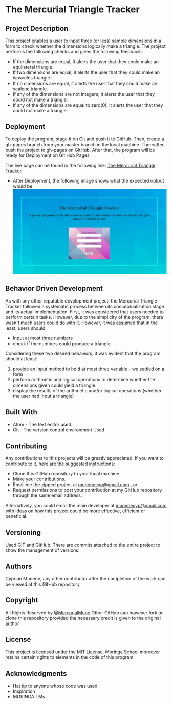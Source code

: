# The Mercurial Triangle Tracker


## Project Description

This project enables a user to input three (or less) sample dimensions in a form to check whether the dimensions logically make a triangle. The project performs the following checks and gives the following feedback:
* If the dimensions are equal, it alerts the user that they could make an equilateral triangle.
* If two dimensions are equal, it alerts the user that they could make an isosceles triangle.
* If no dimensions are equal, it alerts the user that they could make an scalene triangle.
* If any of the dimensions are not integers, it alerts the user that they could not make a triangle.
* If any of the dimensions are equal to zero(0), it alerts the user that they could not make a triangle.

## Deployment

To deploy the program, stage it on Git and push it to GitHub. Then, create a gh-pages branch from your master branch in the local machine. Thereafter, push the project to gh-pages on GitHub. After that, the program will be ready for Deployment on Git Hub Pages

The live page can be found in the following link: [The Mercurial Triangle Tracker](https://mercurialmune.github.io/Triangle-Tracker/)

* After Deployment, the following image shows what the expected output would be.
![A screenshot of what the program looks like](img/triatrack.jpg)

## Behavior Driven Development
  As with any other reputable development project, the Mercurial Triangle Tracker followed a systematic process between its conceptualization stage and its actual implementation. First, it was considered that users needed to perform certain tasks. However, due to the simplicity of the program, there wasn't much users could do with it. However, it was assumed that in the least, users should:
  * Input at most three numbers
  * check if the numbers could produce a triangle.

  Considering these two desired behaviors, it was evident that the program should at least:

  1. provide an input method to hold at most three variable - we settled on a form
  2. perform arithmetic and logical operations to determine whether the dimensions given could yield a triangle
  3. display the results of the arithmetic and/or logical operations (whether the user had input a triangle)

## Built With

* Atom - The text editor used
* Git - The version control environment Used


## Contributing

Any contributions to this projects will be greatly appreciated. If you want to contribute to it, here are the suggested instructions:
* Clone this GitHub repository to your local machine.
* Make your contributions.
* Email me the zipped project at munenecyp@gmail.com , or
* Request permissions to post your contribution at my GitHub repository through the same email address.

Alternatively, you could email the main developer at munenecyp@gmail.com with ideas on how this project could be more effective, efficient or beneficial.

## Versioning
Used GIT and GitHub. There are commits attached to the entire project to show the management of versions.

## Authors

 Cyprian Munene, any other contributor after the completion of the work can be viewed at this GitHub repository

## Copyright

All Rights Reserved by [@MercurialMune](https://github.com/MercurialMune)
Other GitHub can however fork or clone this repository provided the necessary credit is given to the original author
## License

This project is licensed under the MIT License. Moringa School moreover retains certain rights to elements in the code of this program.

## Acknowledgments

* Hat tip to anyone whose code was used
* Inspiration
* MORINGA TMs

